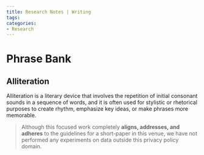 ```yaml
---
title: Research Notes | Writing
tags: 
categories:
- Research
---
```


# Phrase Bank

## Alliteration

Alliteration is a literary device that involves the repetition of initial consonant sounds in a sequence of words, and it is often used for stylistic or rhetorical purposes to create rhythm, emphasize key ideas, or make phrases more memorable.

> Although this focused work completely **aligns, addresses, and adheres** to the guidelines for a short-paper in this venue, we have not performed any experiments on data outside this privacy policy domain.

